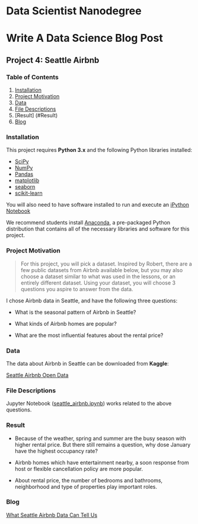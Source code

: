 # Data Scientist Nanodegree
# Write A Data Science Blog Post
## Project 4: Seattle Airbnb

### Table of Contents

1. [Installation](#Installation)
2. [Project Motivation](#Project-Motivation)
3. [Data](#Data)
4. [File Descriptions](#File-Descriptions)
5. [Result] (#Result)
6. [Blog](#Blog)

### Installation

This project requires **Python 3.x** and the following Python libraries installed:

- [SciPy](https://www.scipy.org/)
- [NumPy](http://www.numpy.org/)
- [Pandas](http://pandas.pydata.org/)
- [matplotlib](http://matplotlib.org/)
- [seaborn](https://seaborn.pydata.org/)
- [scikit-learn](http://scikit-learn.org/stable/)

You will also need to have software installed to run and execute an [iPython Notebook](http://ipython.org/notebook.html)

We recommend students install [Anaconda](https://www.continuum.io/downloads), a pre-packaged Python distribution that contains all of the necessary libraries and software for this project.

### Project Motivation

> For this project, you will pick a dataset. Inspired by Robert, there are a few public datasets from Airbnb available below, but you may also choose a dataset similar to what was used in the lessons, or an entirely different dataset. Using your dataset, you will choose 3 questions you aspire to answer from the data.

I chose Airbnb data in Seattle, and have the following three questions:

- What is the seasonal pattern of Airbnb in Seattle?

- What kinds of Airbnb homes are popular?

- What are the most influential features about the rental price?

### Data

The data about Airbnb in Seattle can be downloaded from **Kaggle**:

[Seattle Airbnb Open Data](https://www.kaggle.com/airbnb/seattle/data)


### File Descriptions

Jupyter Notebook ([seattle_airbnb.ipynb](https://github.com/LucasBoTang/Project_Seattle_Airbnb/blob/master/seattle_airbnb.ipynb)) works related to the above questions. 

### Result

- Because of the weather, spring and summer are the busy season with higher rental price. But there still remains a question, why dose January have the highest occupancy rate?

- Airbnb homes which have entertainment nearby, a soon response from host or flexible cancellation policy are more popular.

- About rental price, the number of bedrooms and bathrooms, neighborhood and type of properties play important roles.

### Blog

[What Seattle Airbnb Data Can Tell Us](https://medium.com/@lucastang1994/what-seattle-airbnb-data-can-tell-us-263fbff8581a)
